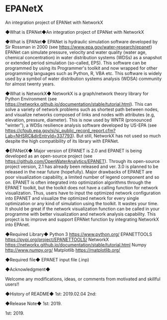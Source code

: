 # EPANetX
An integration project of EPANet with NetworkX

◆What is EPANet◆An integration project of EPANet with NetworkX

◆What is EPANet◆ EPANet is hydraulic simulation software developed by Sir Rossman in 2000 (see https://www.epa.gov/water-research/epanet) EPANet can simulate pressure, velocity and water quality (water age, chemical concentration) in water distribution systems (WDSs) as a snapshot or extended period simulation (so-called, EPS). This software can be programmed by using its Programmer's toolkit and now wrapped for other programming languages such as Python, R, VBA etc. This software is widely used by a symbol of water distribution systems analysis (WDSA) community for almost twenty years.

◆What is NetworkX◆ NetworkX is a graph/network theory library for Python Environment (see https://networkx.github.io/documentation/stable/tutorial.html). This can solve a variety of network problems such as shortest path between nodes, and visualize networks composed of links and nodes with attributes (e.g, elevation, pressure, diameter). This is now used by WNTR (pronounced "winter"), a WDSs resilience analysis software developed by US-EPA (see https://cfpub.epa.gov/si/si_public_record_report.cfm?Lab=NHSRC&dirEntryId=337793). But still, NetworkX has not used so much despite the high compatibility of its library with EPANet.

◆EPANetX◆ Major version of EPANET is 2.0 and EPANET is being developed as an open-source project (see https://github.com/OpenWaterAnalytics/EPANET). Through its open-source project version, 2.1 has already been released and ver. 3.0 is planned to be released in the near future (hopefully). Major drawbacks of EPANET are poor visualization capability, a limited number of legend component and so on. EPANET is often integrated into optimization algorithms through the EPANET toolkit, but the toolkit does not have a calling function for network visualization. Thus, users have to input the optimized network configuration into EPANET and visualize the optimized network for every single optimization or any kind of simulation using the toolkit. It wastes your time. It should be great if the network visualization function can be called in your programme with better visualization and network analysis capability. This project is to improve and support EPANet function by integrating NetworkX into EPAnet.

◆Required Library◆ Python 3 https://www.python.org/ EPANETTOOLS https://pypi.org/project/EPANETTOOLS/ NetworkX https://networkx.github.io/documentation/stable/tutorial.html Numpy http://www.numpy.org/ Matplotlib https://matplotlib.org/

◆Required file◆ EPANET input file (.inp)

◆Acknowledgment◆

Welcome any modifications, ideas, or comments from motivated and skillful users!!

◆History of README◆ 1st: 2019.02.04 2nd:

◆Release Note◆ 1st: 2019.

1st: 2019.
